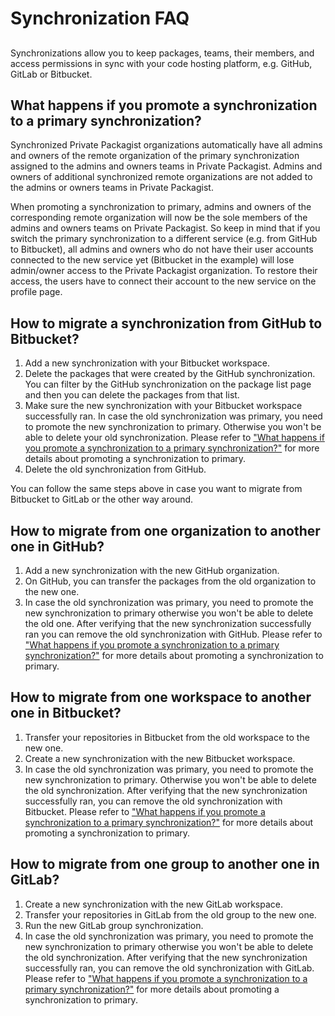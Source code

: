 # Synchronization FAQ
##

Synchronizations allow you to keep packages, teams, their members, and access permissions in sync with your code hosting platform, e.g. GitHub, GitLab or Bitbucket.

## What happens if you promote a synchronization to a primary synchronization?

Synchronized Private Packagist organizations automatically have all admins and owners of the remote organization of the primary synchronization assigned to the admins and owners teams in Private Packagist. Admins and owners of additional synchronized remote organizations are not added to the admins or owners teams in Private Packagist.

When promoting a synchronization to primary, admins and owners of the corresponding remote organization will now be the sole members of the admins and owners teams on Private Packagist.
So keep in mind that if you switch the primary synchronization to a different service (e.g. from GitHub to Bitbucket), all admins and owners who do not have their user accounts connected to the new service yet (Bitbucket in the example) will lose admin/owner access to the Private Packagist organization. To restore their access, the users have to connect their account to the new service on the profile page.

## How to migrate a synchronization from GitHub to Bitbucket?

1. Add a new synchronization with your Bitbucket workspace.
2. Delete the packages that were created by the GitHub synchronization. You can filter by the GitHub synchronization on the package list page and then you can delete the packages from that list.
3. Make sure the new synchronization with your Bitbucket workspace successfully ran. In case the old synchronization was primary, you need to promote the new synchronization to primary. Otherwise you won't be able to delete your old synchronization. Please refer to ["What happens if you promote a synchronization to a primary synchronization?"](#what-happens-if-you-promote-a-synchronization-to-a-primary-synchronization) for more details about promoting a synchronization to primary.
4. Delete the old synchronization from GitHub.

You can follow the same steps above in case you want to migrate from Bitbucket to GitLab or the other way around.

## How to migrate from one organization to another one in GitHub?

1. Add a new synchronization with the new GitHub organization.
2. On GitHub, you can transfer the packages from the old organization to the new one.
3. In case the old synchronization was primary, you need to promote the new synchronization to primary otherwise you won't be able to delete the old one. After verifying that the new synchronization successfully ran you can remove the old synchronization with GitHub. Please refer to ["What happens if you promote a synchronization to a primary synchronization?"](#what-happens-if-you-promote-a-synchronization-to-a-primary-synchronization) for more details about promoting a synchronization to primary.

## How to migrate from one workspace to another one in Bitbucket?

1. Transfer your repositories in Bitbucket from the old workspace to the new one.
2. Create a new synchronization with the new Bitbucket workspace.
3. In case the old synchronization was primary, you need to promote the new synchronization to primary. Otherwise you won't be able to delete the old synchronization. After verifying that the new synchronization successfully ran, you can remove the old synchronization with Bitbucket. Please refer to ["What happens if you promote a synchronization to a primary synchronization?"](#what-happens-if-you-promote-a-synchronization-to-a-primary-synchronization) for more details about promoting a synchronization to primary.

## How to migrate from one group to another one in GitLab?

1. Create a new synchronization with the new GitLab workspace.
2. Transfer your repositories in GitLab from the old group to the new one.
3. Run the new GitLab group synchronization.
4. In case the old synchronization was primary, you need to promote the new synchronization to primary otherwise you won't be able to delete the old synchronization. After verifying that the new synchronization successfully ran, you can remove the old synchronization with GitLab. Please refer to ["What happens if you promote a synchronization to a primary synchronization?"](#what-happens-if-you-promote-a-synchronization-to-a-primary-synchronization) for more details about promoting a synchronization to primary.
